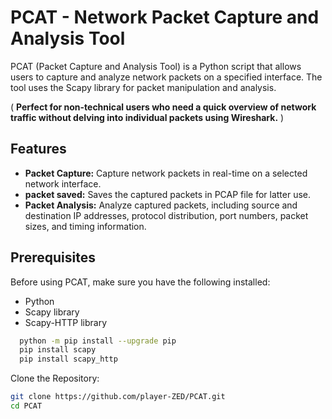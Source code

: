 # PCAT - Network Packet Capture and Analysis Tool

PCAT (Packet Capture and Analysis Tool) is a Python script that allows users to capture and analyze network packets on a specified interface. The tool uses the Scapy library for packet manipulation and analysis.

( **Perfect for non-technical users who need a quick overview of network traffic without delving into individual packets using Wireshark.**
 )
## Features

- **Packet Capture:** Capture network packets in real-time on a selected network interface.
- **packet saved:** Saves the captured packets in PCAP file for latter use.
- **Packet Analysis:** Analyze captured packets, including source and destination IP addresses, protocol distribution, port numbers, packet sizes, and timing information.

## Prerequisites

Before using PCAT, make sure you have the following installed:

- Python
- Scapy library
- Scapy-HTTP library

```bash
  python -m pip install --upgrade pip
  pip install scapy
  pip install scapy_http
```

Clone the Repository:
   ```bash
   git clone https://github.com/player-ZED/PCAT.git
   cd PCAT
  ```


